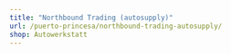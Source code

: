 ```yaml
---
title: "Northbound Trading (autosupply)"
url: /puerto-princesa/northbound-trading-autosupply/
shop: Autowerkstatt
---
```

